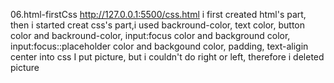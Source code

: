 06.html-firstCss http://127.0.0.1:5500/css.html
i first created html's part, then i started creat css's part,i used backround-color, text color, button color and backround-color, input:focus color and background color, input:focus::placeholder color and backgound color, padding, text-aligin center into css
I put picture, but i couldn't do right or left, therefore i deleted picture 


